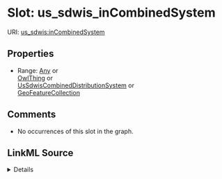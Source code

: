 

# Slot: us_sdwis_inCombinedSystem





URI: [us_sdwis:inCombinedSystem](http://sawgraph.spatialai.org/v1/us-sdwis#inCombinedSystem)



<!-- no inheritance hierarchy -->








## Properties

* Range: [Any](../classes/Any.md)&nbsp;or&nbsp;<br />[OwlThing](../classes/OwlThing.md)&nbsp;or&nbsp;<br />[UsSdwisCombinedDistributionSystem](../classes/UsSdwisCombinedDistributionSystem.md)&nbsp;or&nbsp;<br />[GeoFeatureCollection](../classes/GeoFeatureCollection.md)





## Comments

* No occurrences of this slot in the graph.



## LinkML Source

<details>

```yaml
name: us_sdwis_inCombinedSystem
comments:
- No occurrences of this slot in the graph.
from_schema: okns:hydrology-kg
exact_mappings:
- http://sawgraph.spatialai.org/v1/us-sdwis#inCombinedSystem
rank: 1000
slot_uri: us_sdwis:inCombinedSystem
alias: us_sdwis_inCombinedSystem
union_of:
- owl_Thing
- __B4321a9eb518ec74b0f636677676d03cc
- us_sdwis_PublicWaterSystem
- geo_Feature
- geo_SpatialObject
range: Any
any_of:
- range: owl_Thing
- range: us_sdwis_CombinedDistributionSystem
- range: geo_FeatureCollection

```
</details>